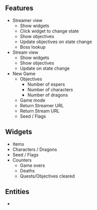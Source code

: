 ## Features
* Streamer view
  * Show widgets
  * Click widget to change state
  * Show objectives
  * Update objectives on state change
  * Boss lookup
* Stream view
  * Show widgets
  * Show objectives
  * Update on state change
* New Game
  * Objectives
    * Number of espers 
    * Number of characters
    * Number of dragons
  * Game mode
  * Return Streamer URL
  * Return Stream URL
  * Seed / Flags

## Widgets
* Items
* Characters / Dragons 
* Seed / Flags
* Counters
  * Game overs
  * Deaths
  * Quests/Objectives cleared

## Entities
* 